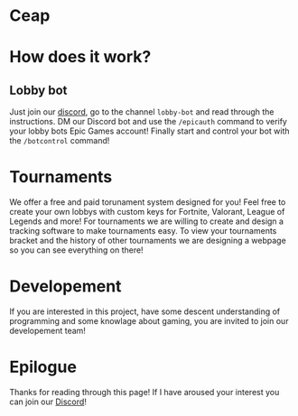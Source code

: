 # Ceap

# How does it work?
## Lobby bot
Just join our [discord](https://discord.gg/ceap), go to the channel `lobby-bot` and read through the instructions. 
DM our Discord bot and use the `/epicauth` command to verify your lobby bots Epic Games account! Finally start and control your bot with the `/botcontrol` command!

# Tournaments
We offer a free and paid torunament system designed for you! 
Feel free to create your own lobbys with custom keys for Fortnite, Valorant, League of Legends and more!
For tournaments we are willing to create and design a tracking software to make tournaments easy.
To view your tournaments bracket and the history of other tournaments we are designing a webpage so you can see everything on there!

# Developement
If you are interested in this project, have some descent understanding of programming and some knowlage about gaming, you are invited to join our developement team!

# Epilogue
Thanks for reading through this page! If I have aroused your interest you can join our [Discord](https://discord.gg/ceap)!

